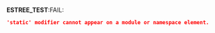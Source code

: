 __ESTREE_TEST__:FAIL:
```json
'static' modifier cannot appear on a module or namespace element.
```
